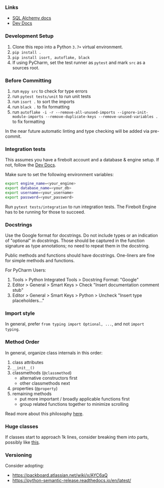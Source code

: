 ### Links

* [SQL Alchemy docs](https://www.sqlalchemy.org/library.html#reference)
* [Dev Docs](https://api.dev.firebolt.io/devDocs)

### Development Setup

1. Clone this repo into a Python `3.7+` virtual environment.
1. `pip install .`
1. `pip install isort, autoflake, black`
1. If using PyCharm, set the test runner as `pytest` and mark `src` as a sources root.


### Before Committing

1. run `mypy src` to check for type errors
1. run `pytest tests/unit` to run unit tests
1. run `isort .` to sort the imports
1. run `black .` to fix formatting
1. run `autoflake -i -r --remove-all-unused-imports --ignore-init-module-imports --remove-duplicate-keys --remove-unused-variables .` to fix formatting

In the near future automatic linting and type checking will be added via pre-commit.

### Integration tests

This assumes you have a firebolt account and a database & engine setup. If not, follow the [Dev Docs](https://api.dev.firebolt.io/devDocs).

Make sure to set the following environment variables:
```bash
export engine_name=<your_engine>
export database_name=<your_db>
export username=<your_username>
export password=<your_password>
```

Run `pytest tests/integration` to run integration tests. The Firebolt Engine has to be running for those to succeed.


### Docstrings

Use the Google format for docstrings. Do not include types or an indication 
of "optional" in docstrings. Those should be captured in the function signature 
as type annotations; no need to repeat them in the docstring.

Public methods and functions should have docstrings. 
One-liners are fine for simple methods and functions.

For PyCharm Users:

1. Tools > Python Integrated Tools > Docstring Format: "Google"
2. Editor > General > Smart Keys > Check "Insert documentation comment stub"
3. Editor > General > Smart Keys > Python > Uncheck "Insert type placeholders..."

### Import style

In general, prefer `from typing import Optional, ...`, and not `import typing`.

### Method Order

In general, organize class internals in this order:

1. class attributes
2. `__init__()`
3. classmethods (`@classmethod`)
   * alternative constructors first
   * other classmethods next
4. properties (`@property`)
5. remaining methods 
   * put more important / broadly applicable functions first
   * group related functions together to minimize scrolling

Read more about this philosophy 
[here](https://softwareengineering.stackexchange.com/a/199317).

### Huge classes

If classes start to approach 1k lines, consider breaking them into parts, 
possibly like [this](https://stackoverflow.com/a/47562412).


### Versioning

Consider adopting: 
 * https://packboard.atlassian.net/wiki/x/AYC6aQ
 * https://python-semantic-release.readthedocs.io/en/latest/